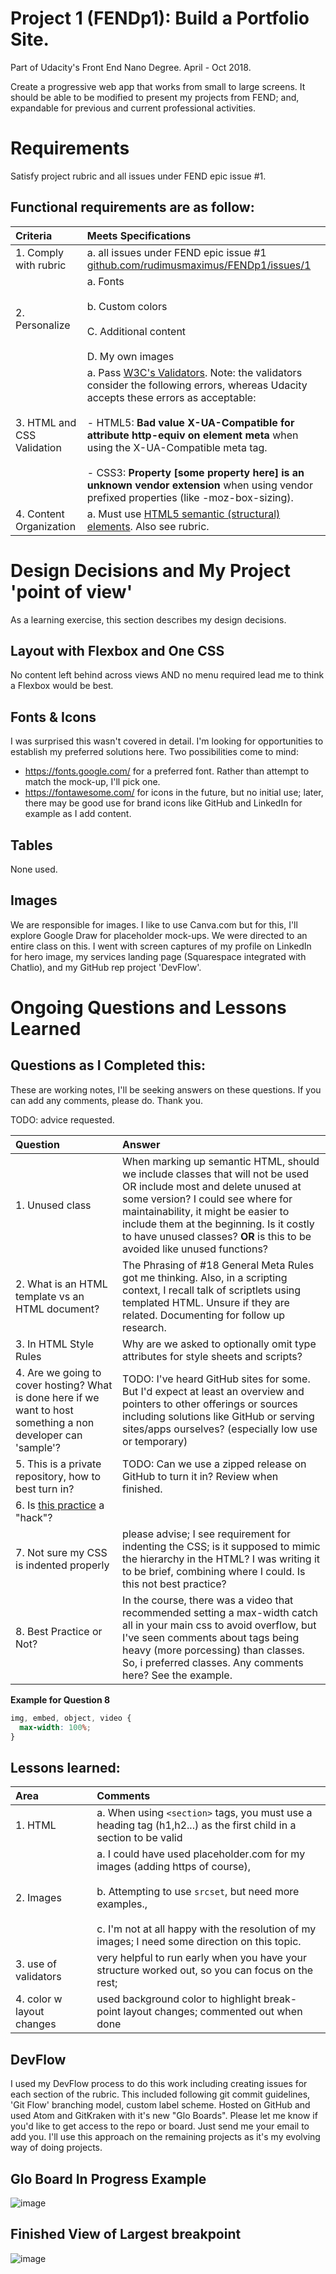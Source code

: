 # Project 1 (FENDp1): Build a Portfolio Site.  
Part of Udacity's Front End Nano Degree. April - Oct 2018.

Create a progressive web app that works from small to large screens.
It should be able to be modified to present my projects from FEND;
and, expandable for previous and current professional activities.

# Requirements

Satisfy project rubric and all issues under FEND epic issue #1.  

## Functional requirements are as follow:  

| Criteria | Meets Specifications |
| :--- | :--- |
| 1. Comply with rubric | a. all issues under FEND epic issue #1 [github.com/rudimusmaximus/FENDp1/issues/1](https://github.com/rudimusmaximus/FENDp1/issues/1) |
| 2. Personalize | a. Fonts <br/><br/> b. Custom colors <br/><br/> C. Additional content <br/><br/> D. My own images |
| 3. HTML and CSS Validation | a. Pass [W3C's Validators](http://validator.w3.org/). Note: the validators consider the following errors, whereas Udacity accepts these errors as acceptable: <br/><br/>  - HTML5: **Bad value X-UA-Compatible for attribute http-equiv on element meta** when using the X-UA-Compatible meta tag.<br/><br/> - CSS3: **Property [some property here] is an unknown vendor extension** when using vendor prefixed properties (like -moz-box-sizing).|
| 4. Content Organization | a. Must use [HTML5 semantic (structural) elements](https://www.w3.org/wiki/HTML_structural_elements#Enter_HTML5_structural_elements). Also see rubric. |  


# Design Decisions and My Project 'point of view'  

As a learning exercise, this section describes my design decisions.

## Layout with Flexbox and One CSS
No content left behind across views AND no menu required lead me to think a Flexbox would be best.

## Fonts & Icons  
I was surprised this wasn't covered in detail. I'm looking for opportunities to establish my preferred solutions here. Two possibilities come to mind:
 - https://fonts.google.com/ for a preferred font. Rather than attempt to match the mock-up, I'll pick one.
 - https://fontawesome.com/ for icons in the future, but no initial use; later, there may be good use for brand icons like GitHub and LinkedIn for example as I add content.  

## Tables  
None used.

## Images  
We are responsible for images. I like to use Canva.com but for this, I'll explore Google Draw for placeholder mock-ups. We were directed to an entire class on this. I went with screen captures of my profile on LinkedIn for hero image, my services landing page (Squarespace integrated with Chatlio), and my GitHub rep project 'DevFlow'.

# Ongoing Questions and Lessons Learned  

## Questions as I Completed this:  
These are working notes, I'll be seeking answers on these questions. If you can add any comments, please do. Thank you.  

TODO: advice requested.  

| Question | Answer |
| :--- | :--- |
| 1. Unused class | When marking up semantic HTML, should we include classes that will not be used OR include most and delete unused at some version? I could see where for maintainability, it might be easier to include them at the beginning. Is it costly to have unused classes? **OR** is this to be avoided like unused functions? |
| 2. What is an HTML template vs an HTML document? | The Phrasing of #18 General Meta Rules got me thinking. Also, in a scripting context, I recall talk of scriptlets using templated HTML. Unsure if they are related. Documenting for follow up research. |
| 3. In HTML Style Rules  | Why are we asked to optionally omit type attributes for style sheets and scripts? |
| 4. Are we going to cover hosting? What is done here if we want to host something a non developer can 'sample'? | TODO: I've heard GitHub sites for some. But I'd expect at least an overview and pointers to other offerings or sources including solutions like GitHub or serving sites/apps ourselves? (especially low use or temporary) |
| 5. This is a private repository, how to best turn in? | TODO: Can we use a zipped release on GitHub to turn it in? Review when finished. |
| 6. Is [this practice](https://css-tricks.com/inheriting-box-sizing-probably-slightly-better-best-practice/) a "hack"? | |  
| 7. Not sure my CSS is indented properly | please advise; I see requirement for indenting the CSS; is it supposed to mimic the hierarchy in the HTML? I was writing it to be brief, combining where I could. Is this not best practice? |
| 8. Best Practice or Not? | In the course, there was a video that recommended setting a max-width catch all in your main css to avoid overflow, but I've seen comments about tags being heavy (more porcessing) than classes. So, i preferred classes. Any comments here? See the example. |  

**Example for Question 8**
```css
img, embed, object, video {
  max-width: 100%;
}
```  

## Lessons learned:  

| Area | Comments |
| :--- | :--- |
| 1. HTML | a. When using `<section>` tags, you must use a heading tag (h1,h2...) as the first child in a section to be valid|
| 2. Images | a. I could have used placeholder.com for my images (adding https of course), <br/><br/> b. Attempting to use `srcset`, but need more examples., <br/><br/> c. I'm not at all happy with the resolution of my images; I need some direction on this topic. |
| 3. use of validators | very helpful to run early when you have your structure worked out, so you can focus on the rest; |
| 4. color w layout changes | used background color to highlight break-point layout changes; commented out when done |  

## DevFlow
I used my DevFlow process to do this work including creating issues for each section of the rubric. This included following git commit guidelines, 'Git Flow' branching model, custom label scheme. Hosted on GitHub and used Atom and GitKraken with it's new "Glo Boards".
Please let me know if you'd like to get access to the repo or board. Just send me your email to add you.
I'll use this approach on the remaining projects as it's my evolving way of doing projects.

## Glo Board In Progress Example
![image](https://app.gitkraken.com/api/glo/boards/5b1316054f33b715001b0476/attachments/5b160607c9b0cf0e0093b7b8)

## Finished View of Largest breakpoint
![image](https://app.gitkraken.com/api/glo/boards/5b1316054f33b715001b0476/attachments/5b16991ac9b0cf0e0093dd15)
